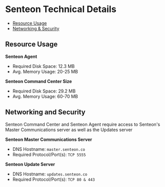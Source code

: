 # Senteon Technical Details

- [Resource Usage](TechnicalDetails.md#resource-usage)
- [Networking & Security](TechnicalDetails.md#networking-and-security)


## Resource Usage

**Senteon Agent**
- Required Disk Space: 12.3 MB
- Avg. Memory Usage: 20-25 MB

**Senteon Command Center Size**
- Required Disk Space: 29.2 MB
- Avg. Memory Usage: 60-70 MB


## Networking and Security

Senteon Command Center and Senteon Agent require access to Senteon's Master Communications server as well as the Updates server

**Senteon Master Communications Server**
  - DNS Hostname: `master.senteon.co`
  - Required Protocol/Port(s): `TCP 5555`


**Senteon Update Server**
  - DNS Hostname: `updates.senteon.co`
  - Required Protocol/Port(s): `TCP 80 & 443`
